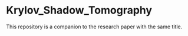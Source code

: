 # Krylov_Shadow_Tomography
This repository is a companion to the research paper with the same title.
